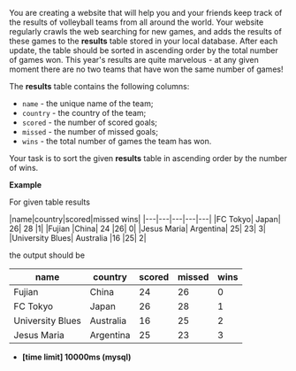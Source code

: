 You are creating a website that will help you and your friends keep track of the results of volleyball teams from all around the world. Your website regularly crawls the web searching for new games, and adds the results of these games to the **results** table stored in your local database. After each update, the table should be sorted in ascending order by the total number of games won. This year's results are quite marvelous - at any given moment there are no two teams that have won the same number of games!

The __results__ table contains the following columns:

* `name` - the unique name of the team;
* `country` - the country of the team;
* `scored` - the number of scored goals;
* `missed` - the number of missed goals;
* `wins` - the total number of games the team has won.

Your task is to sort the given __results__ table in ascending order by the number of wins.

**Example**

For given table results

|name|country|scored|missed	wins|
|---|---|---|---|---|
|FC Tokyo|	Japan|	26|	28	|1|
|Fujian	|China|	24	|26|	0|
|Jesus Maria|	Argentina|	25|	23|	3|
|University Blues|	Australia	|16	|25|	2|

the output should be

|name|	country|	scored|	missed|	wins|
|---|---|---|---|---|
|Fujian	|China|	24|	26	|0|
|FC Tokyo|	Japan|	26|	28|	1|
|University Blues	|Australia|	16|25|	2|
|Jesus Maria|	Argentina|	25|	23|	3|

+ __[time limit] 10000ms (mysql)__
